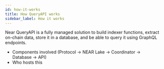 ```yaml
---
id: how-it-works
title: How QueryAPI works
sidebar_label: How it works
---
```



Near QueryAPI is a fully managed solution to build indexer functions,
extract on-chain data, store it in a database, and be able to query it using GraphQL endpoints.


- Components involved 
(Protocol -> NEAR Lake -> Coordinator -> Database -> API)
- Who hosts this

